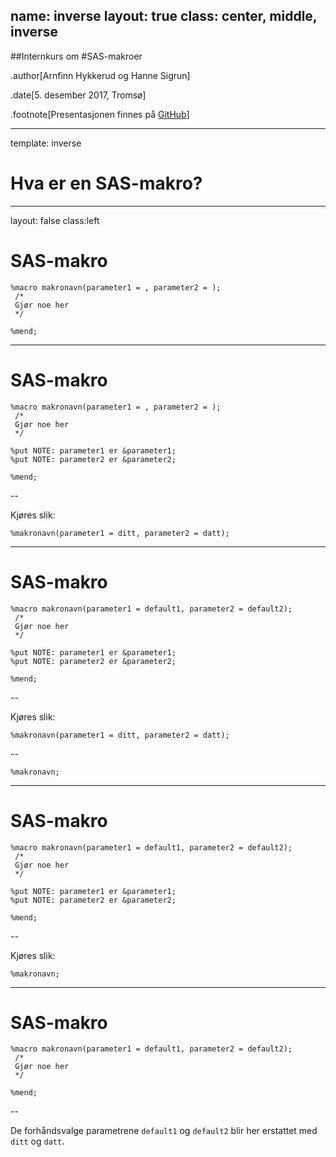 
name: inverse
layout: true
class: center, middle, inverse
---
##Internkurs om
#SAS-makroer

.author[Arnfinn Hykkerud og Hanne Sigrun]

.date[5. desember 2017, Tromsø]

.footnote[Presentasjonen finnes på [GitHub](https://github.com/arnfinn/presentasjoner/makrokurs_2017_12_06)]


---

template: inverse
# Hva er en SAS-makro?

---
layout: false
class:left

# SAS-makro

```sas
%macro makronavn(parameter1 = , parameter2 = );
 /*
 Gjør noe her
 */
 
%mend;
```

---

# SAS-makro

```sas
%macro makronavn(parameter1 = , parameter2 = );
 /*
 Gjør noe her
 */
 
%put NOTE: parameter1 er &parameter1;
%put NOTE: parameter2 er &parameter2;
 
%mend;
```

--

Kjøres slik:

```sas
%makronavn(parameter1 = ditt, parameter2 = datt);
```

---

# SAS-makro

```sas
%macro makronavn(parameter1 = default1, parameter2 = default2);
 /*
 Gjør noe her
 */
 
%put NOTE: parameter1 er &parameter1;
%put NOTE: parameter2 er &parameter2;
 
%mend;
```

--

Kjøres slik:

```sas
%makronavn(parameter1 = ditt, parameter2 = datt);
```
--
```sas
%makronavn;
```

---

# SAS-makro

```sas
%macro makronavn(parameter1 = default1, parameter2 = default2);
 /*
 Gjør noe her
 */
 
%put NOTE: parameter1 er &parameter1;
%put NOTE: parameter2 er &parameter2;
 
%mend;
```

--

Kjøres slik:

```sas
%makronavn;
```

---



# SAS-makro

```sas
%macro makronavn(parameter1 = default1, parameter2 = default2);
 /*
 Gjør noe her
 */
 
%mend;
```


--

De forhåndsvalge parametrene `default1` og `default2` blir her erstattet med `ditt` og `datt`.

